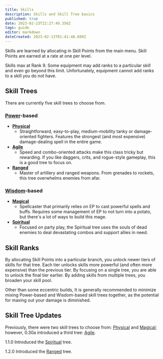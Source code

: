 ```yaml
---
title: Skills
description: Skills and Skill Tree basics
published: true
date: 2023-02-23T22:27:49.356Z
tags: guide
editor: markdown
dateCreated: 2023-02-13T01:41:48.899Z
---
```


Skills are learned by allocating in Skill Points from the main menu. Skill Points are earned at a rate at one per level.

Skills max at Rank 9. Some equipment may add ranks to a particular skill and even go beyond this limit. Unfortunately, equipment cannot add ranks to a skill you do not have.

## Skill Trees

There are currently five skill trees to choose from.

### [Power](/stats/power)\-based

-   [**Physical**](/skills/physical)
    -   Straightforward, easy-to-play, medium-mobility tanky or damage-oriented fighters. Features the strongest (and most expensive) damage-dealing spell in the entire game.
-   [**Agile**](/skills/agile)
    -   Speed and combo-oriented attacks make this class tricky but rewarding. If you like daggers, crits, and rogue-style gameplay, this is a good tree to focus on.
-   [**Ranged**](/skills/ranged)
    -   Master of artillery and ranged weapons. From grenades to rockets, this tree overwhelms enemies from afar.

### [Wisdom](/stats/wisdom)\-based

-   [**Magical**](/skills/magical)
    -   Spellcaster that primarily relies on EP to cast powerful spells and buffs. Requires some management of EP to not turn into a potato, but there's a lot of ways to build this mage.
-   [**Spiritual**](/skills/spiritual)
    -   Focused on party play, the Spiritual tree uses the souls of dead enemies to deal devastating combos and support allies in need.

## Skill Ranks

By allocating Skill Points into a particular branch, you unlock newer tiers of skills for that tree. Each tier unlocks skills more powerful (and often more expensive) than the previous tier. By focusing on a single tree, you are able to unlock the final tier earlier. By adding skills from multiple trees, you broaden your skill pool.

Other than some eccentric builds, It is generally recommended to minimize mixing Power-based and Wisdom-based skill trees together, as the potential for maxing out your damage is diminished.

## Skill Tree Updates

Previously, there were two skill trees to choose from: [Physical](/skills/physical) and [Magical](/skills/magical); however, 0.30a introduced a third tree: [Agile](/skills/agile).

1.1.0 Introduced the [Spiritual](/skills/spiritual) tree.

1.2.0 Introduced the [Ranged](/skills/ranged) tree.